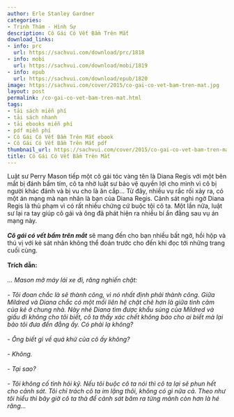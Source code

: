 ```yaml
---
author: Erle Stanley Gardner
categories:
- Trinh Thám - Hình Sự
description: Cô Gái Có Vết Bầm Trên Mắt
download_links:
- info: prc
  url: https://sachvui.com/download/prc/1818
- info: mobi
  url: https://sachvui.com/download/mobi/1819
- info: epub
  url: https://sachvui.com/download/epub/1820
image: https://sachvui.com/cover/2015/co-gai-co-vet-bam-tren-mat.jpg
layout: post
permalink: /co-gai-co-vet-bam-tren-mat.html
tags:
- tải sách miễn phí
- tải sách nhanh
- tải ebooks miễn phí
- pdf miễn phí
- Cô Gái Có Vết Bầm Trên Mắt ebook
- Cô Gái Có Vết Bầm Trên Mắt pdf
thumbnail_url: https://sachvui.com/cover/2015/co-gai-co-vet-bam-tren-mat.jpg
title: Cô Gái Có Vết Bầm Trên Mắt
---
```


 <div class="item-desc text-justify"> <p>Luật sư Perry Mason tiếp một cô gái tóc vàng tên là Diana Regis với một bên mắt bị đánh bầm tím, cô ta nhờ luật sư bảo vệ quyền lợi cho mình vì cô bị người khác đánh và bị vu cho là ăn cắp... Từ đây, nhiều vụ rắc rối xảy ra, có một án mạng mà nạn nhân là bạn của Diana Regis. Cảnh sát nghi ngờ Diana Regis là thủ phạm vì có rất nhiều chứng cứ buộc tội cô ta. Một lần nữa, luật sư lại ra tay giúp cô gái và ông đã phát hiện ra nhiều bí ẩn đằng sau vụ án mạng này.<br><br><strong><em>Cô gái có vết bầm trên mắt</em></strong> sẽ mang đến cho bạn nhiều bất ngờ, hồi hộp và thú vị với kẻ sát nhân không thể đoán trước cho đến khi đọc tới những trang cuối cùng.<br><br><strong>Trích dẫn:</strong><br><br><em>... Mason mở máy lái xe đi, răng nghiến chặt:<br><br>- Tôi đoan chắc là sẽ thành công, vì nó nhất định phải thành công. Giữa Mildred và Diana chắc có một mối liên hệ chặt chẽ hơn là giữa tình cảm của kẻ ở chung nhà. Này nhé Diana tìm được khẩu súng của Mildred và giấu đi không cho tôi biết, cô ta thấy xác chết không báo cho ai biết mà lại bảo tôi đưa đến đằng ấy. Có phải lạ không?<br><br>- Ông biết gì về quá khứ của cô ấy không?<br><br>- Không.<br><br>- Tại sao?<br><br>- Tôi không cố tình hỏi kỹ. Nếu tôi buộc cô ta nói thì cô ta lại sẽ phun hết cho cảnh sát. Tôi chỉ trách cô ta im lặng thôi, không có gì nữa cả. Theo như tôi hiểu thì bây giờ cô ta thà để cảnh sát băm ra từng mảnh còn hơn là hé răng...</em></p> </div>
